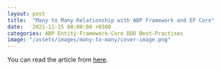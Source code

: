 ```yaml
---
layout: post
title:  "Many to Many Relationship with ABP Framework and EF Core"
date:   2021-11-15 00:00:00 +0300
categories: ABP Entity-Framework-Core DDD Best-Practises
image: "/assets/images/many-to-many/cover-image.png"
---
```


You can read the article from [here](https://community.abp.io/posts/many-to-many-relationship-with-abp-and-ef-core-g7rm2qut).